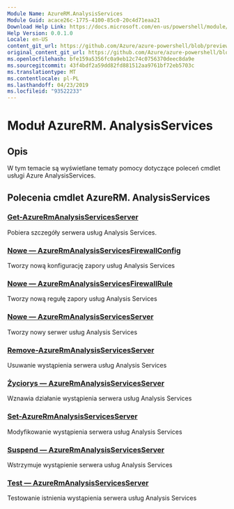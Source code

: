 ```yaml
---
Module Name: AzureRM.AnalysisServices
Module Guid: acace26c-1775-4100-85c0-20c4d71eaa21
Download Help Link: https://docs.microsoft.com/en-us/powershell/module/azurerm.analysisservices
Help Version: 0.0.1.0
Locale: en-US
content_git_url: https://github.com/Azure/azure-powershell/blob/preview/src/ResourceManager/AnalysisServices/Commands.AnalysisServices/help/AzureRM.AnalysisServices.md
original_content_git_url: https://github.com/Azure/azure-powershell/blob/preview/src/ResourceManager/AnalysisServices/Commands.AnalysisServices/help/AzureRM.AnalysisServices.md
ms.openlocfilehash: bfe159a5356fc0a9eb12c74c0756370deec8da9e
ms.sourcegitcommit: 43f4bdf2a59dd82fd881512aa9761bf72eb5703c
ms.translationtype: MT
ms.contentlocale: pl-PL
ms.lasthandoff: 04/23/2019
ms.locfileid: "93522233"
---
```

# Moduł AzureRM. AnalysisServices
## Opis
W tym temacie są wyświetlane tematy pomocy dotyczące poleceń cmdlet usługi Azure AnalysisServices.

## Polecenia cmdlet AzureRM. AnalysisServices
### [Get-AzureRmAnalysisServicesServer](Get-AzureRmAnalysisServicesServer.md)
Pobiera szczegóły serwera usług Analysis Services.

### [Nowe — AzureRmAnalysisServicesFirewallConfig](New-AzureRmAnalysisServicesFirewallConfig.md)
Tworzy nową konfigurację zapory usług Analysis Services 

### [Nowe — AzureRmAnalysisServicesFirewallRule](New-AzureRmAnalysisServicesFirewallRule.md)
Tworzy nową regułę zapory usług Analysis Services

### [Nowe — AzureRmAnalysisServicesServer](New-AzureRmAnalysisServicesServer.md)
Tworzy nowy serwer usług Analysis Services

### [Remove-AzureRmAnalysisServicesServer](Remove-AzureRmAnalysisServicesServer.md)
Usuwanie wystąpienia serwera usług Analysis Services

### [Życiorys — AzureRmAnalysisServicesServer](Resume-AzureRmAnalysisServicesServer.md)
Wznawia działanie wystąpienia serwera usług Analysis Services

### [Set-AzureRmAnalysisServicesServer](Set-AzureRmAnalysisServicesServer.md)
Modyfikowanie wystąpienia serwera usług Analysis Services

### [Suspend — AzureRmAnalysisServicesServer](Suspend-AzureRmAnalysisServicesServer.md)
Wstrzymuje wystąpienie serwera usług Analysis Services

### [Test — AzureRmAnalysisServicesServer](Test-AzureRmAnalysisServicesServer.md)
Testowanie istnienia wystąpienia serwera usług Analysis Services

